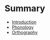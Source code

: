 # Summary

- [Introduction](./ch00-introduction.md)
- [Phonology](./ch01-phonology.md)
- [Orthography](./ch02-orthography.md)
